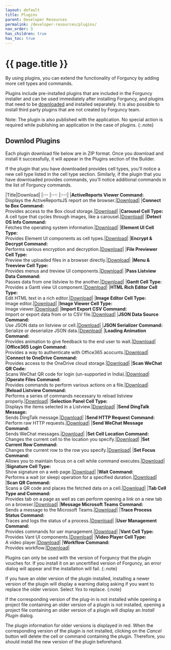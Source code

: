 ```yaml
---
layout: default
title: Plugins
parent: Developer Resources
permalink: /developer-resources/plugins/
nav_order: 3
has_children: true
has_toc: true
---
```


# {{ page.title }}

By using plugins, you can extend the functionality of Forguncy by adding more cell types and commands.

Plugins include pre-installed plugins that are included in the Forguncy installer and can be used immediately after installing Forguncy, and plugins that need to be [downloaded](#downlod-plugins) and installed separately. It is also possible to install third party plugins that are not created by Forguncy team.

Note: The plugin is also published with the application. No special action is required while publishing an application in the case of plugins.
{:.note}

## Downlod Plugins

Each plugin download file below are in ZIP format. Once you download and install it successfully, it will appear in the Plugins section of the Builder. 

If the plugin that you have downloaded provides cell types, you'll notice a new cell type listed in the cell type section. Similarly, if the plugin that you have downloaded provides commands, you'll notice additional commands in the list of Forguncy commands.

|Title|Download|
|:-- |:--: |:--:|
|**ActiveReports Viewer Command:**<br>Displays the ActiveReportsJS report on the browser.|[Download](/assets/plugins/ActiveReportsViewerCommand.zip)|
|**Connect to Box Command:**<br>Provides access to the Box cloud storage.|[Download](/assets/plugins/BoxService.zip)|
|**Carousel Cell Type:**<br>A cell type that cycles through images, like a carousel.|[Download](/assets/plugins/CarouselCellType.zip)|
|**Detect OS Info Command:**<br>Fetches the operating system information.|[Download](/assets/plugins/DetectOSInfoCommand.zip)|
|**Element UI Cell Type:**<br>Provides Element UI components as cell types.|[Download](/assets/plugins/ElementUI.zip)|
|**Encrypt & Decrypt Command:**<br>Performs various encryption and decryption.|[Download](/assets/plugins/EncryptDecryptCommand.zip)|
|**File Previewer Cell Type:**<br>Preview the uploaded files in a browser directly.|[Download](/assets/plugins/FilePreviewer.zip)|
|**Menu & Treeview Cell Type:**<br>Provides menus and treview UI components.|[Download](/assets/plugins/Forguncy.CustomMenu.zip)|
|**Pass Listview Data Command:**<br>Passes data from one listview to the another.|[Download](/assets/plugins/PassListviewDataCommand.zip)|
|**Gantt Cell Type:**<br>Provides a Gantt view UI component.|[Download](/assets/plugins/Gantt.zip)|
|**HTML Rich Editor Cell Type:**<br>Edit HTML text in a rich editor.|[Download](/assets/plugins/HtmlRichEdtior.zip)|
|**Image Editor Cell Type:**<br>Image editor.|[Download](/assets/plugins/ImageEditor.zip)|
|**Image Viewer Cell Type:**<br>Image viewer.|[Download](/assets/plugins/ImageViewerCommand.zip)|
|**Import Export CSV Command:**<br>Import or export data from or to CSV file.|[Download](/assets/plugins/ImportExportCSV.zip)|
|**JSON Data Source Command:**<br>Use JSON data on listview or cell.|[Download](/assets/plugins/JsonDataSource.zip)|
|**JSON Serializer Command:**<br>Serialize or deserialize JSON data.|[Download](/assets/plugins/JsonUtilityCommand.zip)|
|**Loading Animation Command:**<br>Provides animation to give feedback to the end user to wait.|[Download](/assets/plugins/LoadingCommand.zip)|
|**Office365 Login Command:**<br>Provides a way to authenticate with Office365 acocunts.|[Download](/assets/plugins/Office365LoginCommand.zip)|
|**Connect to OneDrive Command:**<br>Provides access to the OneDrive cloud storage.|[Download](/assets/plugins/OneDriveService.zip)|
|**Scan WeChat QR Code:**<br>Scans WeChat QR code for login (un-supported in India).|[Download](/assets/plugins/OpenWeChatCommand.zip)|
|**Operate Files Command:**<br>Provides commands to perform various actions on a file.|[Download](/assets/plugins/OperateFilesCommand.zip)|
|**Reload Listview Command:**<br>Performs a series of commands necessary to reload listview properly.|[Download](/assets/plugins/ReloadListViewCommand.zip)|
|**Selection Panel Cell Type:**<br>Displays the items selected in a Listview.|[Download](/assets/plugins/SelectionPanel.zip)|
|**Send DingTalk Message:**<br>Sends DingTalk message.|[Download](/assets/plugins/SendDingTalkMessage.zip)|
|**Send HTTP Request Command:**<br>Perform raw HTTP requests.|[Download](/assets/plugins/SendHTTPRequestCommand.zip)|
|**Send WeChat Message Command:**<br>Sends WeChat messages.|[Download](/assets/plugins/SendWeChatMessage.zip)|
|**Set Cell Location Command:**<br>Changes the current cell to the location you specify.|[Download](/assets/plugins/SetCellLocationCommand.zip)|
|**Set Current Row Command:**<br>Changes the current row to the row you specify.|[Download](/assets/plugins/SetCurrentRowCommand.zip)|
|**Set Focus Command:**<br>Allows you to maintain focus on a cell while command executes.|[Download](/assets/plugins/SetFocusCommand.zip)|
|**Signature Cell Type:**<br>Show signature on a web page.|[Download](/assets/plugins/SignatureCellType.zip)|
|**Wait Command:**<br>Performs a wait (or sleep) operation for a specified duration.|[Download](/assets/plugins/SleepCommand.zip)|
|**Scan QR Command:**<br>Scans a QR code and places the fetched data on a cell.|[Download](/assets/plugins/SmartPhoneCommand.zip)|
|**Tab Cell Type and Command:**<br>Provides tab on a page as well as can perform opening a link on a new tab on a browser.|[Download](/assets/plugins/TabManager.zip)|
|**Message Microsoft Teams Command:**<br>Sends a message to the Microsoft Teams.|[Download](/assets/plugins/TeamsWebHookCommand.zip)|
|**Trace Process Status Command:**<br>Traces and logs the status of a process.|[Download](/assets/plugins/TraceProcessStatusCommand.zip)|
|**User Management Command:**<br>Provides commands for uer management.|[Download](/assets/plugins/UserManagementCommands.zip)|
|**Vant Cell Type:**<br>Provides Vant UI components.|[Download](/assets/plugins/Vant.zip)|
|**Video Player Cell Type:**<br>A video player.|[Download](/assets/plugins/VideoPlayCellType.zip)|
|**Workflow Command:**<br>Provides workflow.|[Download](/assets/plugins)|

Plugins can only be used with the version of Forguncy that the plugin vouches for. If you install it on an uncertified version of Forguncy, an error dialog will appear and the installation will fail.
{:.note}

If you have an older version of the plugin installed, installing a newer version of the plugin will display a warning dialog asking if you want to replace the older version. Select *Yes* to replace.
{:note}

If the corresponding version of the plug-in is not installed while opening a project file containing an older version of a plugin is not installed, opening a project file containing an older version of a plugin will display an *Install Plugin* dialog. 

The plugin information for older versions is displayed in red. 
When the corresponding version of the plugin is not installed, clicking on the *Cancel* button will delete the cell or command containing the plugin. Therefore, you should install the new version of the plugin beforehand.


